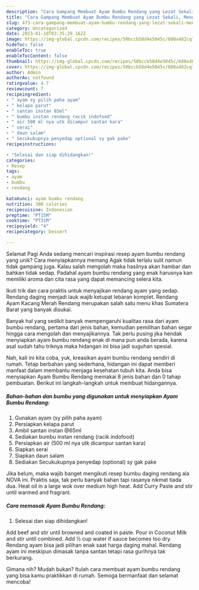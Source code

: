 ```yaml
---
description: "Cara Gampang Membuat Ayam Bumbu Rendang yang Lezat Sekali, Mengugah Selera"
title: "Cara Gampang Membuat Ayam Bumbu Rendang yang Lezat Sekali, Mengugah Selera"
slug: 473-cara-gampang-membuat-ayam-bumbu-rendang-yang-lezat-sekali-mengugah-selera
category: Uncategorized
date: 2023-01-18T03:35:29.162Z
image: https://img-global.cpcdn.com/recipes/50bccb58d4e5045c/680x482cq70/ayam-bumbu-rendang-foto-resep-utama.jpg
hideToc: false
enableToc: true
enableTocContent: false
thumbnail: https://img-global.cpcdn.com/recipes/50bccb58d4e5045c/680x482cq70/ayam-bumbu-rendang-foto-resep-utama.jpg
cover: https://img-global.cpcdn.com/recipes/50bccb58d4e5045c/680x482cq70/ayam-bumbu-rendang-foto-resep-utama.jpg
author: Admin
authorAv: notfound
ratingvalue: 4.7
reviewcount: 7
recipeingredient:
- " ayam sy pilih paha ayam"
- " kelapa parut"
- " santan instan 65ml"
- " bumbu instan rendang racik indofood"
- " air 500 ml nya utk dicampur santan kara"
- " serai"
- " daun salam"
- " Secukukupnya penyedap optional sy gak pake"
recipeinstructions:

- "Selesai dan siap dihidangkan!"
categories:
- Resep
tags:
- ayam
- bumbu
- rendang

katakunci: ayam bumbu rendang 
nutrition: 300 calories
recipecuisine: Indonesian
preptime: "PT15M"
cooktime: "PT31M"
recipeyield: "4"
recipecategory: Dessert

---
```



Selamat Pagi Anda sedang mencari inspirasi resep ayam bumbu rendang yang unik? Cara menyiapkannya memang Agak tidak terlalu sulit namun tidak gampang juga. Kalau salah mengolah maka hasilnya akan hambar dan bahkan tidak sedap. Padahal ayam bumbu rendang yang enak harusnya kan memiliki aroma dan cita rasa yang dapat memancing selera kita.


Ikuti trik dan cara praktis untuk menyajikan rendang ayam yang sedap. Rendang daging menjadi lauk wajib ketupat lebaran komplet. Rendang Ayam Kacang Merah Rendang merupakan salah satu menu khas Sumatera Barat yang banyak disukai.

Banyak hal yang sedikit banyak mempengaruhi kualitas rasa dari ayam bumbu rendang, pertama dari jenis bahan, kemudian pemilihan bahan segar hingga cara mengolah dan menyajikannya. Tak perlu pusing jika hendak menyiapkan ayam bumbu rendang enak di mana pun anda berada, karena asal sudah tahu triknya maka hidangan ini bisa jadi suguhan spesial.


Nah, kali ini kita coba, yuk, kreasikan ayam bumbu rendang sendiri di rumah. Tetap berbahan yang sederhana, hidangan ini dapat memberi manfaat dalam membantu menjaga kesehatan tubuh kita. Anda bisa menyiapkan Ayam Bumbu Rendang memakai 8 jenis bahan dan 0 tahap pembuatan. Berikut ini langkah-langkah untuk membuat hidangannya.

<!--inarticleads1-->

##### Bahan-bahan dan bumbu yang digunakan untuk menyiapkan Ayam Bumbu Rendang:

1. Gunakan  ayam (sy pilih paha ayam)
1. Persiapkan  kelapa parut
1. Ambil  santan instan @65ml
1. Sediakan  bumbu instan rendang (racik indofood)
1. Persiapkan  air (500 ml nya utk dicampur santan kara)
1. Siapkan  serai
1. Siapkan  daun salam
1. Sediakan  Secukukupnya penyedap (optional) sy gak pake


Jika belum, maka wajib banget mengikuti resep bumbu daging rendang ala NOVA ini. Praktis saja, tak perlu banyak bahan tapi rasanya nikmat tiada dua. Heat oil in a large wok over medium high heat. Add Curry Paste and stir until warmed and fragrant. 

<!--inarticleads2-->

##### Cara memasak Ayam Bumbu Rendang:


1. Selesai dan siap dihidangkan!

Add beef and stir until browned and coated in paste. Pour in Coconut Milk and stir until combined. Add ½ cup water if sauce becomes too dry. Rendang ayam bisa jadi pilihan enak saat harga daging mahal. Rendang ayam ini meskipun dimasak tanpa santan tetapi rasa gurihnya tak berkurang. 

Gimana nih? Mudah bukan? Itulah cara membuat ayam bumbu rendang yang bisa kamu praktikkan di rumah. Semoga bermanfaat dan selamat mencoba!
